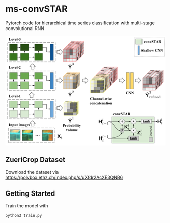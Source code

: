 # ms-convSTAR
Pytorch code for hierarchical time series classification with multi-stage convolutional RNN

<img src="https://github.com/0zgur0/ms-convSTAR/blob/master/imgs/model_drawing.png">


## ZueriCrop Dataset
Download the dataset via https://polybox.ethz.ch/index.php/s/uXfdr2AcXE3QNB6

## Getting Started

Train the model with 
```bash
python3 train.py
```
